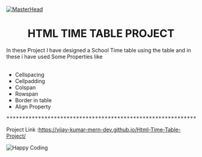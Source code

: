 [![MasterHead](http://gifimgs.com/animations/words/welcome-signs/welcome_cat.gif)](https://rishavchanda.io)
<h1 align="center">HTML TIME TABLE PROJECT </h1>
<p>In these Project I have designed a School Time table using the table and in these i have used Some Properties like <br> <br>

<ul type="Square">
  <li>Cellspacing</li>
  <li>Cellpadding</li>
  <li>Colspan</li>
   <li>Rowspan</li>
  <li>Border in table</li>
  <li>Align Property</li>
  
</ul>
 
</p >

<pre>****************************************************************************************************************</pre>


Project Link :https://vijay-kumar-mern-dev.github.io/Html-Time-Table-Project/<br>

<img src="https://acegif.com/wp-content/uploads/thanks-for-watching.gif" alt="Happy Coding"  >

